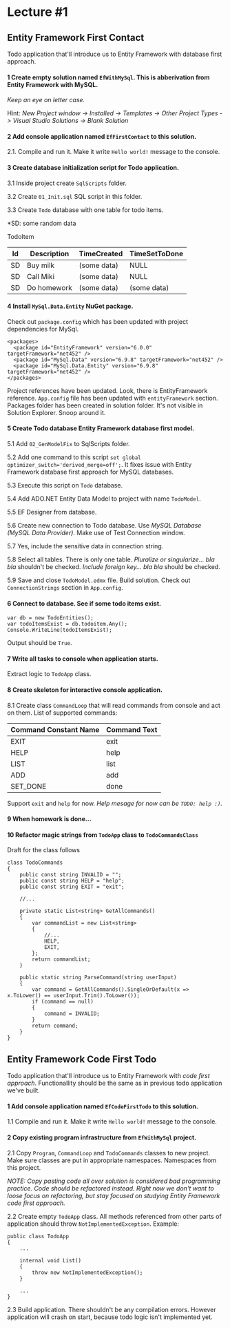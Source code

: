 # Lecture #1

## Entity Framework First Contact
Todo application that'll introduce us to Entity Framework with database first approach.

#### 1 Create empty solution named `EfWithMySql`. This is abberivation from Entity Framework with MySQL.
*Keep an eye on letter case.*

Hint:
*New Project window -> Installed -> Templates -> Other Project Types -> Visual Studio Solutions -> Blank Solution*

#### 2 Add console application named `EfFirstContact` to this solution.
2.1. Compile and run it. Make it write `Hello world!` message to the console.

#### 3 Create database initialization script for Todo application.
3.1 Inside project create `SqlScripts` folder. 

3.2 Create `01_Init.sql` SQL script in this folder. 

3.3 Create `Todo` database with one table for todo items. 

*SD: some random data

TodoItem

| Id | Description | TimeCreated | TimeSetToDone |
|----|-------------|-------------|---------------|
| SD | Buy milk    | (some data) | NULL          |
| SD | Call Miki   | (some data) | NULL          |
| SD | Do homework | (some data) | (some data)   |

#### 4 Install `MySql.Data.Entity` NuGet package.
Check out `package.config` which has been updated with project dependencies for MySql.

```
<packages>
  <package id="EntityFramework" version="6.0.0" targetFramework="net452" />
  <package id="MySql.Data" version="6.9.8" targetFramework="net452" />
  <package id="MySql.Data.Entity" version="6.9.8" targetFramework="net452" />
</packages>
```
Project references have been updated. Look, there is EntityFramework reference.
`App.config` file has been updated with `entityFramework` section.
Packages folder has been created in solution folder. It's not visible in Solution Explorer. Snoop around it.

#### 5 Create Todo database Entity Framework database first model.
5.1 Add `02_GenModelFix` to SqlScripts folder.

5.2 Add one command to this script `set global optimizer_switch='derived_merge=off';`. It fixes issue with Entity Framework database first approach for MySQL databases.

5.3 Execute this script on `Todo` database.

5.4 Add ADO.NET Entity Data Model to project with name `TodoModel`.

5.5 EF Designer from database.

5.6 Create new connection to Todo database. Use *MySQL Database (MySQL Data Provider)*. Make use of Test Connection window.

5.7 Yes, include the sensitive data in connection string.

5.8 Select all tables. There is only one table. *Pluralize or singularize... bla bla* shouldn't be checked. *Include foreign key... bla bla* should be checked.

5.9 Save and close `TodoModel.edmx` file. Build solution. Check out `ConnectionStrings` section in `App.config`.

#### 6 Connect to database. See if some todo items exist.
```
var db = new TodoEntities();
var todoItemsExist = db.todoitem.Any();
Console.WriteLine(todoItemsExist);
```
Output should be `True`.

#### 7 Write all tasks to console when application starts.
Extract logic to `TodoApp` class.

#### 8 Create skeleton for interactive console application.
8.1 Create class `CommandLoop` that will read commands from console and act on them.
List of supported commands:

| Command Constant Name | Command Text |
| --------------------- | ------------ |
| EXIT                  | exit         |
| HELP                  | help         |
| LIST                  | list         |
| ADD                   | add          |
| SET_DONE              | done         |

Support `exit` and `help` for now.
*Help mesage for now can be `TODO: help :)`.*

#### 9 When homework is done...

#### 10 Refactor magic strings from `TodoApp` class to `TodoCommandsClass`
Draft for the class follows
````
class TodoCommands
{
    public const string INVALID = "";
    public const string HELP = "help";
    public const string EXIT = "exit";

    //...

    private static List<string> GetAllCommands()
    {
        var commandList = new List<string>
        {
            //...
            HELP,
            EXIT,
        };
        return commandList;
    }

    public static string ParseCommand(string userInput)
    {
        var command = GetAllCommands().SingleOrDefault(x => x.ToLower() == userInput.Trim().ToLower());
        if (command == null)
        {
            command = INVALID;
        }
        return command;
    }
}

````

## Entity Framework Code First Todo 
Todo application that'll introduce us to Entity Framework with *code first approach*. Functionallity should be the same as in previous todo application we've built.

#### 1 Add console application named `EfCodeFirstTodo` to this solution.
1.1 Compile and run it. Make it write `Hello world!` message to the console.

#### 2 Copy existing program infrastructure from `EfWithMySql` project.
2.1 Copy `Program`, `CommandLoop` and `TodoCommands` classes to new project. Make sure classes are put in appropriate namespaces. Namespaces from this project.

*NOTE: Copy pasting code all over solution is considered bad programming practice. Code should be refactored instead. Right now we don't want to loose focus on refactoring, but stay focused on studying Entity Framework code first approach.*

2.2 Create empty `TodoApp` class. All methods referenced from other parts of application should throw `NotImplementedException`. Example:

```
public class TodoApp
{
    ...

    internal void List()
    {
        throw new NotImplementedException();
    }

    ...
}
```
2.3 Build application. There shouldn't be any compilation errors. However application will crash on start, because todo logic isn't implemented yet.